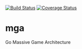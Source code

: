 [![Build Status](https://travis-ci.org/schweigert/mga.svg?branch=master)](https://travis-ci.org/schweigert/mga)
[![Coverage Status](https://coveralls.io/repos/github/schweigert/mga/badge.svg?branch=master)](https://coveralls.io/github/schweigert/mga?branch=master)

# mga
Go Massive Game Architecture
